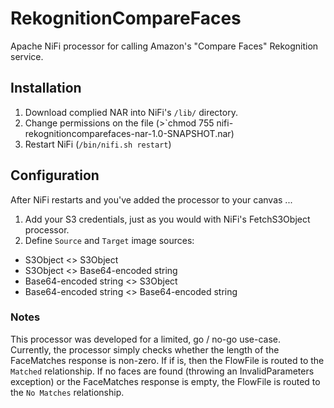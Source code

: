 # RekognitionCompareFaces #

Apache NiFi processor for calling Amazon's "Compare Faces" Rekognition service.

## Installation ##

 1. Download complied NAR into NiFi's `/lib/` directory.
 2. Change permissions on the file (>`chmod 755 nifi-rekognitioncomparefaces-nar-1.0-SNAPSHOT.nar)
 3. Restart NiFi (`/bin/nifi.sh restart`)

## Configuration ##

After NiFi restarts and you've added the processor to your canvas ...

 1. Add your S3 credentials, just as you would with NiFi's FetchS3Object processor.
 2. Define `Source` and `Target` image sources:
  - S3Object <> S3Object
  - S3Object <> Base64-encoded string
  - Base64-encoded string <> S3Object
  - Base64-encoded string <> Base64-encoded string
  
  
  ### Notes ###
  This processor was developed for a limited, go / no-go use-case.  
  Currently, the processor simply checks whether the length of the FaceMatches
  response is non-zero. If if is, then the FlowFile is routed to the `Matched`
  relationship.  If no faces are found (throwing an InvalidParameters exception) 
  or the FaceMatches response is empty, the FlowFile is routed to the `No Matches`
  relationship.
